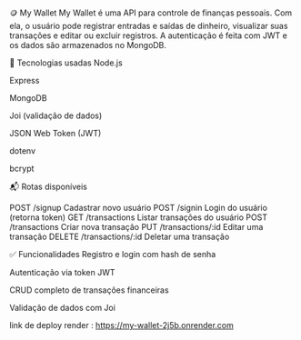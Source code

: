 🪙 My Wallet
My Wallet é uma API para controle de finanças pessoais. Com ela, o usuário pode registrar entradas e saídas de dinheiro, visualizar suas transações e editar ou excluir registros. A autenticação é feita com JWT e os dados são armazenados no MongoDB.

🔧 Tecnologias usadas
Node.js

Express

MongoDB

Joi (validação de dados)

JSON Web Token (JWT)

dotenv

bcrypt

📬 Rotas disponíveis

POST	/signup	Cadastrar novo usuário
POST	/signin	Login do usuário (retorna token)
GET	/transactions	Listar transações do usuário
POST	/transactions	Criar nova transação
PUT	/transactions/:id	Editar uma transação
DELETE	/transactions/:id	Deletar uma transação

✅ Funcionalidades
Registro e login com hash de senha

Autenticação via token JWT

CRUD completo de transações financeiras

Validação de dados com Joi


link de deploy render : https://my-wallet-2j5b.onrender.com

